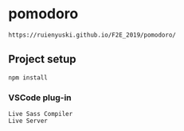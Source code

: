 # pomodoro
```
https://ruienyuski.github.io/F2E_2019/pomodoro/
```

## Project setup
```
npm install
```

### VSCode plug-in
```
Live Sass Compiler
Live Server
```
